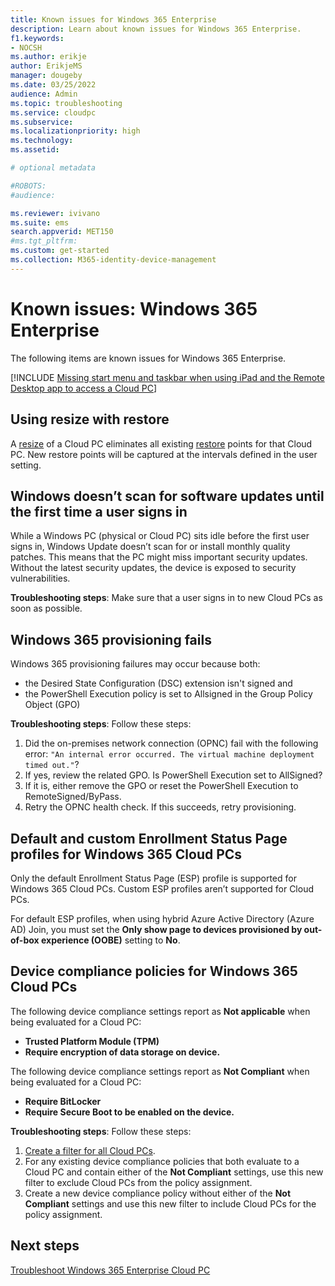 ```yaml
---
title: Known issues for Windows 365 Enterprise
description: Learn about known issues for Windows 365 Enterprise.
f1.keywords:
- NOCSH
ms.author: erikje
author: ErikjeMS
manager: dougeby
ms.date: 03/25/2022
audience: Admin
ms.topic: troubleshooting
ms.service: cloudpc
ms.subservice:
ms.localizationpriority: high
ms.technology:
ms.assetid: 

# optional metadata

#ROBOTS:
#audience:

ms.reviewer: ivivano
ms.suite: ems
search.appverid: MET150
#ms.tgt_pltfrm:
ms.custom: get-started
ms.collection: M365-identity-device-management
---
```


# Known issues: Windows 365 Enterprise

The following items are known issues for Windows 365 Enterprise.

[!INCLUDE [Missing start menu and taskbar when using iPad and the Remote Desktop app to access a Cloud PC](../includes/known-issues.md)]

## Using resize with restore

A [resize](resize-cloud-pc.md) of a Cloud PC eliminates all existing [restore](restore-overview.md) points for that Cloud PC. New restore points will be captured at the intervals defined in the user setting.

## Windows doesn’t scan for software updates until the first time a user signs in<!--38212344-->

 While a Windows PC (physical or Cloud PC) sits idle before the first user signs in, Windows Update doesn’t scan for or install monthly quality patches. This means that the PC might miss important security updates. Without the latest security updates, the device is exposed to security vulnerabilities.

 **Troubleshooting steps**: Make sure that a user signs in to new Cloud PCs as soon as possible.

## Windows 365 provisioning fails<!--38483005-->

Windows 365 provisioning failures may occur because both:

- the Desired State Configuration (DSC) extension isn't signed and
- the PowerShell Execution policy is set to Allsigned in the Group Policy Object (GPO)

**Troubleshooting steps**: Follow these steps:

1. Did the on-premises network connection (OPNC) fail with the following error: `"An internal error occurred. The virtual machine deployment timed out."`?
2. If yes, review the related GPO. Is PowerShell Execution set to AllSigned?
3. If it is, either remove the GPO or reset the PowerShell Execution to RemoteSigned/ByPass.
4. Retry the OPNC health check. If this succeeds, retry provisioning.

## Default and custom Enrollment Status Page profiles for Windows 365 Cloud PCs

Only the default Enrollment Status Page (ESP) profile is supported for Windows 365 Cloud PCs. Custom ESP profiles aren’t supported for Cloud PCs.

For default ESP profiles, when using hybrid Azure Active Directory (Azure AD) Join, you must set the **Only show page to devices provisioned by out-of-box experience (OOBE)** setting to **No**.

## Device compliance policies for Windows 365 Cloud PCs

The following device compliance settings report as **Not applicable** when being evaluated for a Cloud PC:

- **Trusted Platform Module (TPM)**
- **Require encryption of data storage on device.**

The following device compliance settings report as **Not Compliant** when being evaluated for a Cloud PC:

- **Require BitLocker**
- **Require Secure Boot to be enabled on the device.**

**Troubleshooting steps**: Follow these steps:

1. [Create a filter for all Cloud PCs](create-filter.md#create-a-filter-for-all-cloud-pcs).
2. For any existing device compliance policies that both evaluate to a Cloud PC and contain either of the **Not Compliant** settings, use this new filter to exclude Cloud PCs from the policy assignment.
3. Create a new device compliance policy without either of the **Not Compliant** settings and use this new filter to include Cloud PCs for the policy assignment. 

## Next steps

[Troubleshoot Windows 365 Enterprise Cloud PC](troubleshooting.md)
